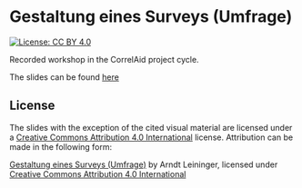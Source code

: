 # Gestaltung eines Surveys (Umfrage)

[![License: CC BY 4.0](https://img.shields.io/badge/License-CC%20BY%204.0-lightgrey.svg)](https://creativecommons.org/licenses/by/4.0/)

Recorded workshop in the CorrelAid project cycle.

The slides can be found [here](https://correlaid.github.io/projektzyklus-workshops/06_datenmanagement-surveys/slides.html)

## License

The slides with the exception of the cited visual material are licensed under a [Creative Commons Attribution 4.0 International](https://creativecommons.org/licenses/by/4.0/deed) license. Attribution can be made in the following form:

[Gestaltung eines Surveys (Umfrage)](https://correlaid.github.io/projektzyklus-workshops/00_kickoff-git-for-newbies/slides.html) by Arndt Leininger, licensed under [Creative Commons Attribution 4.0 International](https://creativecommons.org/licenses/by/4.0/deed)

